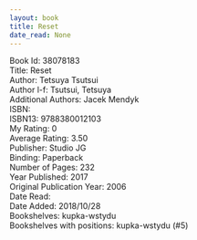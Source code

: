 ```yaml
---
layout: book
title: Reset
date_read: None
---
```


Book Id: 38078183<br />
Title: Reset<br />
Author: Tetsuya Tsutsui<br />
Author l-f: Tsutsui, Tetsuya<br />
Additional Authors: Jacek Mendyk<br />
ISBN: <br />
ISBN13: 9788380012103<br />
My Rating: 0<br />
Average Rating: 3.50<br />
Publisher: Studio JG<br />
Binding: Paperback<br />
Number of Pages: 232<br />
Year Published: 2017<br />
Original Publication Year: 2006<br />
Date Read: <br />
Date Added: 2018/10/28<br />
Bookshelves: kupka-wstydu<br />
Bookshelves with positions: kupka-wstydu (#5)<br />

